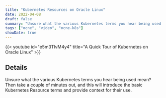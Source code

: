 ```yaml
---
title: "Kubernetes Resources on Oracle Linux"
date: 2022-04-08
draft: false
summary: "Unsure what the various Kubernetes terms you hear being used mean?  Then take a couple of minutes out, and this will introduce the basic Kubernetes Resource terms and provide context for their use."
tags: ["ocne", "video", "ocne-k8s"]
showDate: true
---
```


{{< youtube id="e5m3TlvM4y4" title="A Quick Tour of Kubernetes on Oracle Linux" >}}

## Details

Unsure what the various Kubernetes terms you hear being used mean?  Then take a couple of minutes out, and this will introduce the basic Kubernetes Resource terms and provide context for their use.

